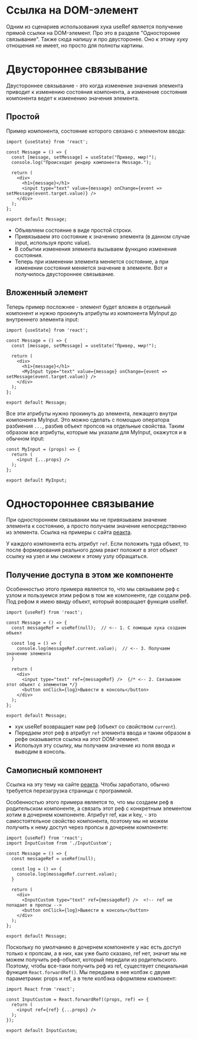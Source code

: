 # Ссылка на DOM-элемент

Одним из сценариев использования хука useRef является получение прямой ссылки на DOM-элемент. Про это в разделе "Односторонее связывание". Также сюда напишу и про двусторонее. Оно к этому хуку отношения не имеет, но просто для полноты картины.

# Двустороннее связывание

Двустороннее связывание - это когда изменение значения элемента приводит к изменению состояния компонента, а изменение состояния компонента ведет к изменению значения элемента.

## Простой

Пример компонента, состояние которого связано с элементом ввода:

```react
import {useState} from 'react';

const Message = () => {
  const [message, setMessage] = useState("Привер, мир!");
  console.log("Происходит рендер компонента Message.");

  return (
    <div>
      <h1>{message}</h1>
      <input type="text" value={message} onChange={event => setMessage(event.target.value)} />
    </div>
  );
};

export default Message;
```

* Объявляем состояние в виде простой строки.
* Привязываем это состояние к значению элемента (в данном случае input, используя пропс value).
* В событии изменения элемента вызываем функцию изменения состояния.
* Теперь при изменении элемента меняется состояние, а при изменении состояния меняется значение в элементе. Вот и получилось двустороннее связывание.

## Вложенный элемент

Теперь пример посложнее - элемент будет вложен в отдельный компонент и нужно прокинуть атрибуты из компонента MyInput до внутреннего элемента input:

```react
import {useState} from 'react';

const Message = () => {
  const [message, setMessage] = useState("Привер, мир!");

  return (
    <div>
      <h1>{message}</h1>
      <MyInput type="text" value={message} onChange={event => setMessage(event.target.value)} />
    </div>
  );
};

export default Message;
```

Все эти атрибуты нужно прокинуть до элемента, лежащего внутри компонента MyInput. Это можно сделать с помощью оператора разбиения `...`, разбив объект пропсов на отдельные свойства. Таким образом все атрибуты, которые мы указали для MyInput, окажутся и в обычном input:

```react
const MyInput = (props) => {
  return (
    <input {...props} />
  );
};

export default MyInput;
```

# Одностороннее связывание

При одностороннем связывании мы не привязываем значение элемента к состоянию, а просто получаем значение непосредственно из элемента. Ссылка на примеры с сайта [реакта](https://react.dev/reference/react/useRef#manipulating-the-dom-with-a-ref).

У каждого компонента есть атрибут `ref`. Если положить туда объект, то после формирования реального дома реакт положит в этот объект ссылку на узел и мы сможем к этому узлу обращаться.

## Получение доступа в этом же компоненте

Особенностью этого примера является то, что мы связываем реф с узлом и пользуемся этим рефом в том же компоненте, где создали реф. Под рефом я имею ввиду объект, который возвращает функция useRef.

```react
import {useRef} from 'react';

const Message = () => {
  const messageRef = useRef(null);  // <-- 1. С помощью хука создаем объект

  const log = () => {
    console.log(messageRef.current.value);  // <-- 3. Получаем значение элемента
  }

  return (
    <div>
      <input type="text" ref={messageRef} />  {/* <-- 2. Связываем этот объект с элементом */}
      <button onClick={log}>Вывести в консоль</button>
    </div>
  );
};

export default Message;
```

* хук useRef возвращает нам реф (объект со свойством `current`).
* Передаем этот реф в атрибут `ref` элемента ввода и таким образом в рефе оказывается ссылка на этот DOM-элемент.
* Используя эту ссылку, мы получаем значение из поля ввода и выводим в консоль.

## Самописный компонент

Ссылка на эту тему на сайте [реакта](https://react.dev/reference/react/useRef#i-cant-get-a-ref-to-a-custom-component). Чтобы заработало, обычно требуется перезагрузка страницы с программой.

Особенностью этого примера является то, что мы создаем реф в родительском компоненте, а связать этот реф с конкретным элементом хотим в дочернем компоненте. Атрибут ref, как и key, - это самостоятельное свойство компонента, поэтому мы не можем получить к нему доступ через пропсы в дочернем компоненте:

```react
import {useRef} from 'react';
import InputCustom from './InputCustom';

const Message = () => {
  const messageRef = useRef(null);

  const log = () => {
    console.log(messageRef.current.value);
  }

  return (
    <div>
      <InputCustom type="text" ref={messageRef} />  <!-- ref не попадает в пропсы -->
      <button onClick={log}>Вывести в консоль</button>
    </div>
  );
};

export default Message;
```

Поскольку по умолчанию в дочернем компоненте у нас есть доступ только к пропсам, а в них, как уже было сказано, ref нет, значит мы не можем получить реф-объект, который передали из родительского. Поэтому, чтобы все-таки получить реф из ref, существует специальная функция `React.forwardRef()`. Мы передаем в нее колбэк с двумя параметрами: props и ref, а в теле колбэка оформляем компонент:

```react
import React from 'react';

const InputCustom = React.forwardRef((props, ref) => {
  return (
    <input ref={ref} {...props} />
  );
});

export default InputCustom;
```

